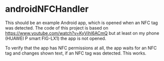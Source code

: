 # androidNFCHandler

This should be an example Android app, which is opened when an NFC tag was detected.
The code of this project is based on https://www.youtube.com/watch?v=KyVihl6ACmQ but at least on my phone (HUAWEI P smart FIG-LX1) the app is not opened.

To verify that the app has NFC permissions at all, the app waits for an NFC tag and changes shown text, if an NFC tag was detected. This works.